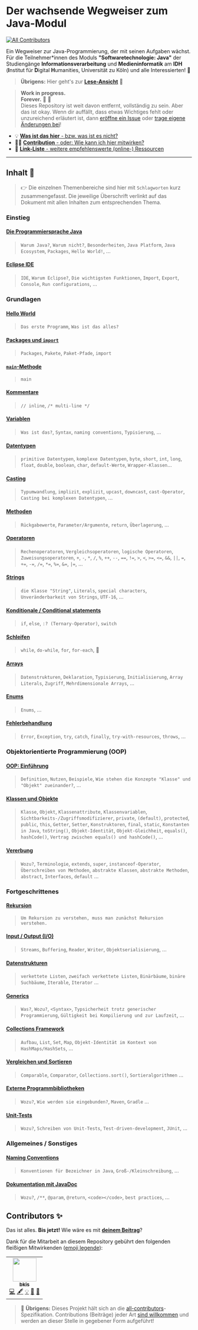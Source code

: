 # Der wachsende Wegweiser zum Java-Modul

<!-- ALL-CONTRIBUTORS-BADGE:START - Do not remove or modify this section -->
[![All Contributors](https://img.shields.io/badge/all_contributors-1-orange.svg?style=flat-square)](#contributors-)
<!-- ALL-CONTRIBUTORS-BADGE:END -->

Ein Wegweiser zur Java-Programmierung, der mit seinen Aufgaben wächst. Für die Teilnehmer*innen des Moduls **"Softwaretechnologie: Java"** der Studiengänge **Informationsverarbeitung** und **Medieninformatik** am **IDH** (**I**nstitut für **D**igital **H**umanities, Universität zu Köln) und alle Interessierten! :open_hands:

> **Übrigens:** Hier geht's zur [**Lese-Ansicht**](https://bkis.github.io/java-wegweiser) :closed_book:

> **Work in progress.  
> Forever.** :construction: :snail:  
Dieses Repository ist weit davon entfernt, vollständig zu sein. Aber das ist okay. Wenn dir auffällt, dass etwas Wichtiges fehlt oder unzureichend erläutert ist, dann [eröffne ein Issue](../../issues) oder [trage eigene Änderungen bei](/Mitwirken.md)!

-   :bulb: [**Was ist das hier** - bzw. was ist es nicht?](/Was-Ist-Das.md)
-   :woman_technologist: [**Contribution** - oder: Wie kann ich hier mitwirken?](/Mitwirken.md)
-   :link: [**Link-Liste** - weitere empfehlenswerte (online-) Ressourcen](/Links.md)

-----------------------


## Inhalt :book:

> :point_right: Die einzelnen Themenbereiche sind hier mit `Schlagworten` kurz zusammengefasst. Die jeweilige Überschrift verlinkt auf das Dokument mit allen Inhalten zum entsprechenden Thema.


### Einstieg

#### [Die Programmiersprache Java](/articles/Die-Programmiersprache-Java.md)
> `Warum Java?`, `Warum nicht?`, `Besonderheiten`, `Java Platform`, `Java Ecosystem`, `Packages`, `Hello World!`, ...

#### [Eclipse IDE](/articles/Eclipse-IDE.md)
> `IDE`, `Warum Eclipse?`, `Die wichtigsten Funktionen`, `Import`, `Export`, `Console`, `Run configurations`, ...


### Grundlagen

#### [Hello World](/articles/Hello-World.md)
> `Das erste Programm`, `Was ist das alles?`

#### [Packages und `import`](/articles/Packages.md)
> `Packages`, `Pakete`, `Paket-Pfade`, `import`

#### [`main`-Methode](/articles/Main-Methode.md)
> `main`

#### [Kommentare](/articles/Kommentare.md)
> `// inline`, `/* multi-line */`

#### [Variablen](/articles/Variablen.md)
> `Was ist das?`, `Syntax`, `naming conventions`, `Typisierung`, ...

#### [Datentypen](/articles/Datentypen.md)
> `primitive Datentypen`, `komplexe Datentypen`, `byte`, `short`, `int`, `long`, `float`, `double`, `boolean`, `char`, `default-Werte`, `Wrapper-Klassen`...

#### [Casting](/articles/Casting.md)
> `Typumwandlung`, `implizit`, `explizit`, `upcast`, `downcast`, `cast-Operator`, `Casting bei komplexen Datentypen`, ...

#### [Methoden](/articles/Methoden.md)
> `Rückgabewerte`, `Parameter/Argumente`, `return`, `Überlagerung`, ...

#### [Operatoren](/articles/Operatoren.md)
> `Rechenoperatoren`, `Vergleichsoperatoren`, `logische Operatoren`, `Zuweisungsoperatoren`, `+`, `-`, `*`, `/`, `%`, `++`, `--`, `==`, `!=`, `>`, `<`, `>=`, `<=`, `&&`, `||`, `=`, `+=`, `-=`, `/=`, `*=`, `%=`, `&=`, `|=`, ...

#### [Strings](/articles/Strings.md)
> `die Klasse "String"`, `Literals`, `special characters`, `Unveränderbarkeit von Strings`, `UTF-16`, ...

#### [Konditionale / Conditional statements](/articles/Conditionals.md)
> `if`, `else`, `:? (Ternary-Operator)`, `switch`

#### [Schleifen](/articles/Arrays.md)
> `while`, `do-while`, `for`, `for-each`, :ribbon:

#### [Arrays](/articles/Arrays.md)
> `Datenstrukturen`, `Deklaration`, `Typisierung`, `Initialisierung`, `Array Literals`, `Zugriff`, `Mehrdimensionale Arrays`, ...


#### [Enums](/articles/Enums.md)
> `Enums`, ...

#### [Fehlerbehandlung](/articles/Fehlerbehandlung.md)
> `Error`, `Exception`, `try`, `catch`, `finally`, `try-with-resources`, `throws`, ...


### Objektorientierte Programmierung (OOP)

#### [OOP: Einführung](/articles/OOP-Einführung.md)
> `Definition`, `Nutzen`, `Beispiele`, `Wie stehen die Konzepte "Klasse" und "Objekt" zueinander?`, ...

#### [Klassen und Objekte](/articles/Klassen-und-Objekte.md)
> `Klasse`, `Objekt`, `Klassenattribute`, `Klassenvariablen`, `Sichtbarkeits-/Zugriffsmodifizierer`, `private`, `(default)`, `protected`, `public`, `this`, `Getter`, `Setter`, `Konstruktoren`, `final`, `static`, `Konstanten in Java`, `toString()`, `Objekt-Identität`, `Objekt-Gleichheit`, `equals()`, `hashCode()`, `Vertrag zwischen equals() und hashCode()`, ...

#### [Vererbung](/articles/Vererbung.md)
> `Wozu?`, `Terminologie`, `extends`, `super`, `instanceof-Operator`, `Überschreiben von Methoden`, `abstrakte Klassen`, `abstrakte Methoden`, `abstract`, `Interfaces`, `default` ...


### Fortgeschrittenes

#### [Rekursion](/articles/Rekursion.md)
> `Um Rekursion zu verstehen, muss man zunächst Rekursion verstehen.`

#### [Input / Output (I/O)](/articles/IO.md)
> `Streams`, `Buffering`, `Reader`, `Writer`, `Objektserialisierung`, ...

#### [Datenstrukturen](/articles/Datenstrukturen.md)
> `verkettete Listen`, `zweifach verkettete Listen`, `Binärbäume`, `binäre Suchbäume`, `Iterable`, `Iterator` ...

#### [Generics](/articles/Generics.md)
> `Was?`, `Wozu?`, `<Syntax>`, `Typsicherheit trotz generischer Programmierung`, `Gültigkeit bei Kompilierung und zur Laufzeit`, ...

#### [Collections Framework](/articles/Collections-Framework.md)
> `Aufbau`, `List`, `Set`, `Map`, `Objekt-Identität im Kontext von HashMaps/HashSets`, ...

#### [Vergleichen und Sortieren](/articles/Vergleichen-Sortieren.md)
> `Comparable`, `Comparator`, `Collections.sort()`, `Sortieralgorithmen` ...

#### [Externe Programmbibliotheken](/articles/Programmbibliotheken.md)
> `Wozu?`, `Wie werden sie eingebunden?`, `Maven`, `Gradle` ...

#### [Unit-Tests](/articles/Unit-Tests.md)
> `Wozu?`, `Schreiben von Unit-Tests`, `Test-driven-development`, `JUnit`, ...


### Allgemeines / Sonstiges

#### [Naming Conventions](/articles/Naming-Conventions.md)
> `Konventionen für Bezeichner in Java`, `Groß-/Kleinschreibung`, ...

#### [Dokumentation mit JavaDoc](/articles/JavaDoc.md)
> `Wozu?`, `/**`, `@param`, `@return`, `<code></code>`, `best practices`, ...


## Contributors ✨

Das ist alles. **Bis jetzt!** Wie wäre es mit [**deinem Beitrag**](/Mitwirken.md)?  

Dank für die Mitarbeit an diesem Repository gebührt den folgenden fleißigen Mitwirkenden ([emoji legende](https://allcontributors.org/docs/en/emoji-key)):

<!-- ALL-CONTRIBUTORS-LIST:START - Do not remove or modify this section -->
<!-- prettier-ignore-start -->
<!-- markdownlint-disable -->
<table>
  <tr>
    <td align="center"><a href="https://github.com/bkis"><img src="https://avatars0.githubusercontent.com/u/9215743?v=4" width="64px;" alt=""/><br /><sub><b>bkis</b></sub></a><br /><a href="https://github.com/bkis/softwaretechnologie-java/commits?author=bkis" title="Code">💻</a> <a href="#content-bkis" title="Content">🖋</a> <a href="#example-bkis" title="Examples">💡</a> <a href="#ideas-bkis" title="Ideas, Planning, & Feedback">🤔</a> <a href="#maintenance-bkis" title="Maintenance">🚧</a></td>
  </tr>
</table>

<!-- markdownlint-enable -->
<!-- prettier-ignore-end -->
<!-- ALL-CONTRIBUTORS-LIST:END -->

> :speech_balloon: **Übrigens:** Dieses Projekt hält sich an die [all-contributors](https://github.com/all-contributors/all-contributors)-Spezifikation.  Contributions (Beiträge) jeder Art [sind willkommen](/Mitwirken.md) und werden an dieser Stelle in gegebener Form aufgeführt!